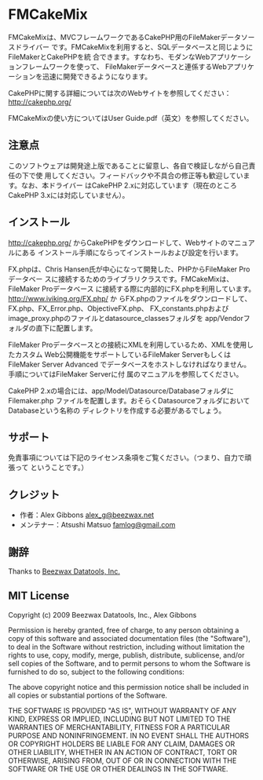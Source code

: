FMCakeMix
=========

FMCakeMixは、MVCフレームワークであるCakePHP用のFileMakerデータソースドライバー
です。FMCakeMixを利用すると、SQLデータベースと同じようにFileMakerとCakePHPを統
合できます。すなわち、モダンなWebアプリケーションフレームワークを使って、
FileMakerデータベースと連係するWebアプリケーションを迅速に開発できるようになります。

CakePHPに関する詳細については次のWebサイトを参照してください：
http://cakephp.org/

FMCakeMixの使い方についてはUser Guide.pdf（英文）を参照してください。

注意点
------

このソフトウェアは開発途上版であることに留意し、各自で検証しながら自己責任の下で使
用してください。フィードバックや不具合の修正等も歓迎しています。なお、本ドライバー
はCakePHP 2.xに対応しています（現在のところCakePHP 3.xには対応していません）。

インストール
------------

http://cakephp.org/ からCakePHPをダウンロードして、Webサイトのマニュアルにある
インストール手順にならってインストールおよび設定を行います。

FX.phpは、Chris Hansen氏が中心になって開発した、PHPからFileMaker Proデータベー
スに接続するためのライブラリクラスです。FMCakeMixは、FileMaker Proデータベース
に接続する際に内部的にFX.phpを利用しています。http://www.iviking.org/FX.php/ か
らFX.phpのファイルをダウンロードして、FX.php、FX_Error.php、ObjectiveFX.php、
FX_constants.phpおよびimage_proxy.phpのファイルとdatasource_classesフォルダを
app/Vendorフォルダの直下に配置します。

FileMaker Proデータベースとの接続にXMLを利用しているため、XMLを使用したカスタム
Web公開機能をサポートしているFileMaker ServerもしくはFileMaker Server Advanced
でデータベースをホストしなければなりません。手順についてはFileMaker Serverに付
属のマニュアルを参照してください。

CakePHP 2.xの場合には、app/Model/Datasource/DatabaseフォルダにFilemaker.php
ファイルを配置します。おそらくDatasourceフォルダにおいてDatabaseという名称の
ディレクトリを作成する必要があるでしょう。

サポート
-------

免責事項については下記のライセンス条項をご覧ください。（つまり、自力で頑張って
ということです。）

クレジット
------

* 作者：Alex Gibbons <alex_g@beezwax.net>
* メンテナー：Atsushi Matsuo <famlog@gmail.com>

謝辞
------

Thanks to [Beezwax Datatools, Inc.](http://beezwax.net)

MIT License
-----------

Copyright (c) 2009 Beezwax Datatools, Inc., Alex Gibbons

Permission is hereby granted, free of charge, to any person obtaining a copy of
this software and associated documentation files (the "Software"), to deal in
the Software without restriction, including without limitation the rights to
use, copy, modify, merge, publish, distribute, sublicense, and/or sell copies
of the Software, and to permit persons to whom the Software is furnished to do
so, subject to the following conditions:

The above copyright notice and this permission notice shall be included in all
copies or substantial portions of the Software.

THE SOFTWARE IS PROVIDED "AS IS", WITHOUT WARRANTY OF ANY KIND, EXPRESS OR
IMPLIED, INCLUDING BUT NOT LIMITED TO THE WARRANTIES OF MERCHANTABILITY,
FITNESS FOR A PARTICULAR PURPOSE AND NONINFRINGEMENT. IN NO EVENT SHALL THE
AUTHORS OR COPYRIGHT HOLDERS BE LIABLE FOR ANY CLAIM, DAMAGES OR OTHER
LIABILITY, WHETHER IN AN ACTION OF CONTRACT, TORT OR OTHERWISE, ARISING FROM,
OUT OF OR IN CONNECTION WITH THE SOFTWARE OR THE USE OR OTHER DEALINGS IN THE
SOFTWARE.
